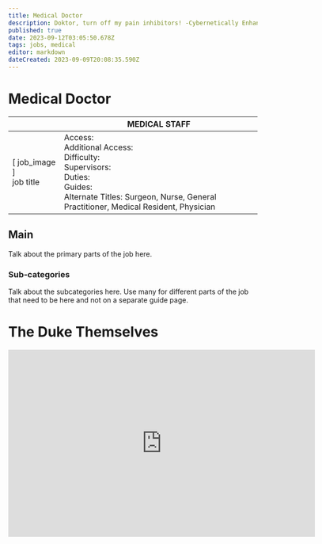 ```yaml
---
title: Medical Doctor
description: Doktor, turn off my pain inhibitors! -Cybernetically Enhanced Bodyguard
published: true
date: 2023-09-12T03:05:50.678Z
tags: jobs, medical
editor: markdown
dateCreated: 2023-09-09T20:08:35.590Z
---
```


# Medical Doctor

|                             | MEDICAL STAFF                                                                                  |
|-----------------------------|----------------------------------------------------------------------------------------------|
| \[ job_image ]<br>job title | Access:<br>Additional Access:<br>Difficulty:<br>Supervisors:<br>Duties:<br>Guides:<br>Alternate Titles: Surgeon, Nurse, General Practitioner, Medical Resident, Physician |

## Main 
Talk about the primary parts of the job here.


### Sub-categories
Talk about the subcategories here. Use many for different parts of the job that need to be here and not on a separate guide page.

# The Duke Themselves
<iframe src="https://player.twitch.tv/?channel=thedukeofook&parent=wiki.monkestation.com" frameborder="0" allowfullscreen="true" scrolling="no" height="378" width="620"></iframe>
